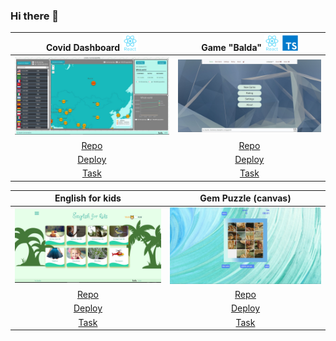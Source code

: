 ### Hi there 👋

Covid Dashboard <img src="https://raw.githubusercontent.com/devicons/devicon/master/icons/react/react-original-wordmark.svg" alt="react" width="25" height="25" />  | Game "Balda" <img src="https://raw.githubusercontent.com/devicons/devicon/master/icons/react/react-original-wordmark.svg" alt="react" width="25" height="25" />  <img src="https://raw.githubusercontent.com/devicons/devicon/master/icons/typescript/typescript-original.svg" alt="ts" width="25" height="25" />
:--: | :--:  
![Covid Dashboard](./images/covid-dashboard.jpg)   | ![Balda](./images/balda.jpg)
[Repo](https://github.com/) | [Repo](https://github.com/) 
[Deploy](https://liliyasm-covid-dashboard.netlify.app/) | [Deploy](https://rsclone-balda.netlify.app/) 
[Task](https://github.com/rolling-scopes-school/tasks/blob/master/tasks/covid-dashboard.md) | [Task](https://github.com/rolling-scopes-school/tasks/blob/master/tasks/rsclone/rsclone.md) 

English for kids  | Gem Puzzle (canvas)
:--: | :--:  
![English for kids ](./images/eng4kids.jpg)   | ![Gem-puzzle](./images/gem-puzzle.jpg)
[Repo](https://github.com/) | [Repo](https://github.com/) 
[Deploy](https://rolling-scopes-school.github.io/liliyasm-JS2020Q3/english-for-kids/) | [Deploy](https://rolling-scopes-school.github.io/liliyasm-JS2020Q3/gem-puzzle/) 
[Task](https://github.com/rolling-scopes-school/tasks/blob/master/tasks/rslang/english-for-kids.md) | [Task](https://github.com/rolling-scopes-school/tasks/blob/master/tasks/gem-pazzle/codejam-the-gem-puzzle.md) 

